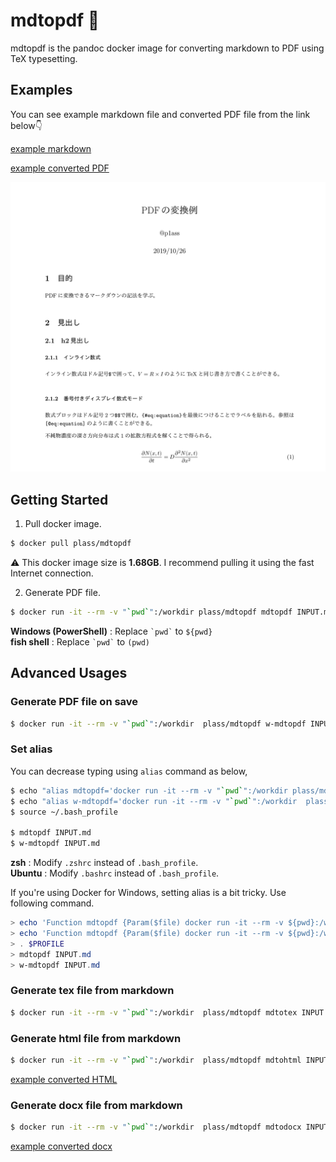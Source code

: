 # mdtopdf 🐳

mdtopdf is the pandoc docker image for converting markdown to PDF using TeX typesetting.

## Examples

You can see example markdown file and converted PDF file from the link below👇

[example markdown](examples/example.md)

[example converted PDF](examples/example.pdf)

![Top Image](top_image.png)

## Getting Started

1. Pull docker image.
```bash
$ docker pull plass/mdtopdf
```

⚠️ This docker image size is **1.68GB**. I recommend pulling it using the fast Internet connection.

2. Generate PDF file.
```bash
$ docker run -it --rm -v "`pwd`":/workdir plass/mdtopdf mdtopdf INPUT.md
```

**Windows (PowerShell)** : Replace `` `pwd` `` to `${pwd}`  
**fish shell** : Replace `` `pwd` `` to `(pwd)`

## Advanced Usages

### Generate PDF file on save

```bash
$ docker run -it --rm -v "`pwd`":/workdir  plass/mdtopdf w-mdtopdf INPUT.md
```

### Set alias

You can decrease typing using `alias` command as below,

```bash
$ echo "alias mdtopdf='docker run -it --rm -v "`pwd`":/workdir plass/mdtopdf mdtopdf'" >> ~/.bash_profile
$ echo "alias w-mdtopdf='docker run -it --rm -v "`pwd`":/workdir  plass/mdtopdf  w-mdtopdf'" >> ~/.bash_profile
$ source ~/.bash_profile
 
$ mdtopdf INPUT.md
$ w-mdtopdf INPUT.md
```

**zsh** : Modify `.zshrc` instead of `.bash_profile`.  
**Ubuntu** : Modify `.bashrc` instead of `.bash_profile`.

If you're using Docker for Windows, setting alias is a bit tricky.  Use following command.

```powershell
> echo 'Function mdtopdf {Param($file) docker run -it --rm -v ${pwd}:/workdir plass/mdtopdf mdtopdf $(Get-ChildItem $file -Name)}' >> $PROFILE
> echo 'Function mdtopdf {Param($file) docker run -it --rm -v ${pwd}:/workdir plass/mdtopdf w-mdtopdf $(Get-ChildItem $file -Name)}' >> $PROFILE
> . $PROFILE
> mdtopdf INPUT.md
> w-mdtopdf INPUT.md
```

### Generate tex file from markdown

```bash
$ docker run -it --rm -v "`pwd`":/workdir  plass/mdtopdf mdtotex INPUT.md
```

### Generate html file from markdown

```bash
$ docker run -it --rm -v "`pwd`":/workdir  plass/mdtopdf mdtohtml INPUT.md
```

[example converted HTML](examples/example.html)

### Generate docx file from markdown

```bash
$ docker run -it --rm -v "`pwd`":/workdir  plass/mdtopdf mdtodocx INPUT.md
```

[example converted docx](examples/example.docx)
